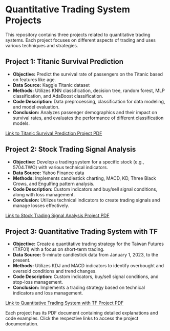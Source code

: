 # Quantitative Trading System Projects

This repository contains three projects related to quantitative trading systems. Each project focuses on different aspects of trading and uses various techniques and strategies.

## Project 1: Titanic Survival Prediction

- **Objective:** Predict the survival rate of passengers on the Titanic based on features like age.
- **Data Source:** Kaggle Titanic dataset
- **Methods:** Utilizes KNN classification, decision tree, random forest, MLP classification, and AdaBoost classification.
- **Code Description:** Data preprocessing, classification for data modeling, and model evaluation.
- **Conclusion:** Analyzes passenger demographics and their impact on survival rates, and evaluates the performance of different classification models.

[Link to Titanic Survival Prediction Project PDF](PythonML_Hands_on.pdf)

## Project 2: Stock Trading Signal Analysis

- **Objective:** Develop a trading system for a specific stock (e.g., 5704.TWO) with various technical indicators.
- **Data Source:** Yahoo Finance data
- **Methods:** Implements candlestick charting, MACD, KD, Three Black Crows, and Engulfing pattern analysis.
- **Code Description:** Custom indicators and buy/sell signal conditions, along with loss management.
- **Conclusion:** Utilizes technical indicators to create trading signals and manage losses effectively.

[Link to Stock Trading Signal Analysis Project PDF](Python技術分析.pdf)

## Project 3: Quantitative Trading System with TF

- **Objective:** Create a quantitative trading strategy for the Taiwan Futures (TXF01) with a focus on short-term trading.
- **Data Source:** 5-minute candlestick data from January 1, 2023, to the present.
- **Methods:** Utilizes KDJ and MACD indicators to identify overbought and oversold conditions and trend changes.
- **Code Description:** Custom indicators, buy/sell signal conditions, and stop-loss management.
- **Conclusion:** Implements a trading strategy based on technical indicators and loss management.

[Link to Quantitative Trading System with TF Project PDF](Multichart_hands_on.pdf)

Each project has its PDF document containing detailed explanations and code examples. Click the respective links to access the project documentation.
